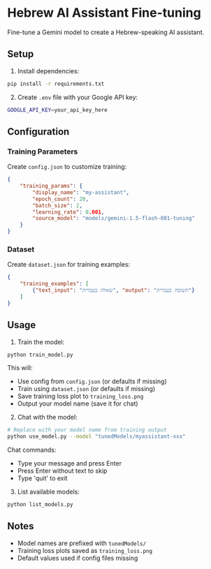 # Hebrew AI Assistant Fine-tuning

Fine-tune a Gemini model to create a Hebrew-speaking AI assistant.

## Setup

1. Install dependencies:
```bash
pip install -r requirements.txt
```

2. Create `.env` file with your Google API key:
```bash
GOOGLE_API_KEY=your_api_key_here
```

## Configuration

### Training Parameters
Create `config.json` to customize training:
```json
{
    "training_params": {
        "display_name": "my-assistant",
        "epoch_count": 20,
        "batch_size": 2,
        "learning_rate": 0.001,
        "source_model": "models/gemini-1.5-flash-001-tuning"
    }
}
```

### Dataset
Create `dataset.json` for training examples:
```json
{
    "training_examples": [
        {"text_input": "שאלה בעברית", "output": "תשובה בעברית"}
    ]
}
```

## Usage

1. Train the model:
```bash
python train_model.py
```
This will:
- Use config from `config.json` (or defaults if missing)
- Train using `dataset.json` (or defaults if missing)
- Save training loss plot to `training_loss.png`
- Output your model name (save it for chat)

2. Chat with the model:
```bash
# Replace with your model name from training output
python use_model.py --model "tunedModels/myassistant-xxx"
```

Chat commands:
- Type your message and press Enter
- Press Enter without text to skip
- Type 'quit' to exit

3. List available models:
```bash
python list_models.py
```

## Notes

- Model names are prefixed with `tunedModels/`
- Training loss plots saved as `training_loss.png`
- Default values used if config files missing
